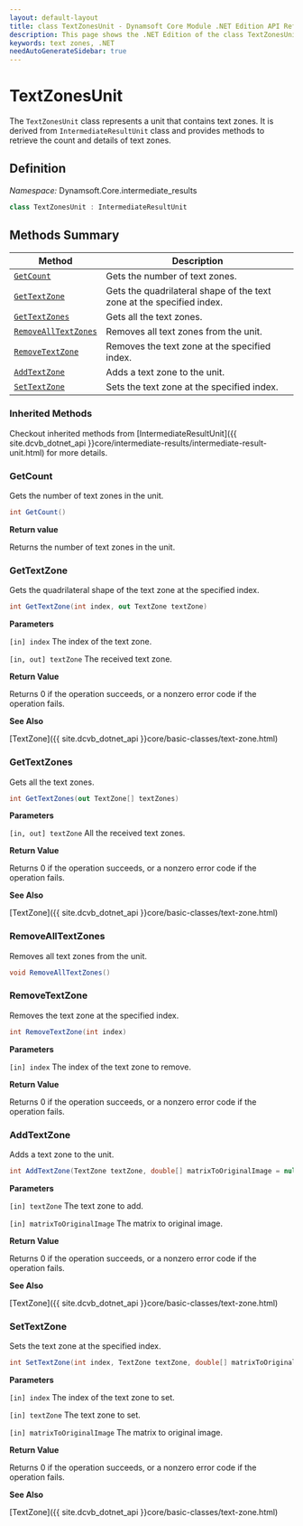```yaml
---
layout: default-layout
title: class TextZonesUnit - Dynamsoft Core Module .NET Edition API Reference
description: This page shows the .NET Edition of the class TextZonesUnit in Dynamsoft Core Module.
keywords: text zones, .NET
needAutoGenerateSidebar: true
---
```


# TextZonesUnit

The `TextZonesUnit` class represents a unit that contains text zones. It is derived from `IntermediateResultUnit` class and provides methods to retrieve the count and details of text zones.

## Definition

*Namespace:* Dynamsoft.Core.intermediate_results


```csharp
class TextZonesUnit : IntermediateResultUnit
```

## Methods Summary

| Method               | Description |
|----------------------|-------------|
| [`GetCount`](#getcount) | Gets the number of text zones.|
| [`GetTextZone`](#gettextzone) | Gets the quadrilateral shape of the text zone at the specified index. |
| [`GetTextZones`](#gettextzones) | Gets all the text zones. |
| [`RemoveAllTextZones`](#removealltextzones) | Removes all text zones from the unit. |
| [`RemoveTextZone`](#removetextzone) | Removes the text zone at the specified index. |
| [`AddTextZone`](#addtextzone) | Adds a text zone to the unit. |
| [`SetTextZone`](#settextzone) | Sets the text zone at the specified index. |

### Inherited Methods

Checkout inherited methods from [IntermediateResultUnit]({{ site.dcvb_dotnet_api }}core/intermediate-results/intermediate-result-unit.html) for more details.

### GetCount

Gets the number of text zones in the unit.

```csharp
int GetCount()
```

**Return value**

Returns the number of text zones in the unit.

### GetTextZone

Gets the quadrilateral shape of the text zone at the specified index.

```csharp
int GetTextZone(int index, out TextZone textZone)
```

**Parameters**

`[in] index` The index of the text zone.

`[in, out] textZone` The received text zone.

**Return Value**

Returns 0 if the operation succeeds, or a nonzero error code if the operation fails.

**See Also**

[TextZone]({{ site.dcvb_dotnet_api }}core/basic-classes/text-zone.html)

### GetTextZones

Gets all the text zones.

```csharp
int GetTextZones(out TextZone[] textZones)
```

**Parameters**

`[in, out] textZone` All the received text zones.

**Return Value**

Returns 0 if the operation succeeds, or a nonzero error code if the operation fails.

**See Also**

[TextZone]({{ site.dcvb_dotnet_api }}core/basic-classes/text-zone.html)

### RemoveAllTextZones

Removes all text zones from the unit.

```csharp
void RemoveAllTextZones()
```

### RemoveTextZone

Removes the text zone at the specified index.

```csharp
int RemoveTextZone(int index)
```

**Parameters**

`[in] index` The index of the text zone to remove.

**Return Value**

Returns 0 if the operation succeeds, or a nonzero error code if the operation fails.

### AddTextZone

Adds a text zone to the unit.

```csharp
int AddTextZone(TextZone textZone, double[] matrixToOriginalImage = null)
```

**Parameters**

`[in] textZone` The text zone to add.

`[in] matrixToOriginalImage` The matrix to original image.

**Return Value**

Returns 0 if the operation succeeds, or a nonzero error code if the operation fails.

**See Also**

[TextZone]({{ site.dcvb_dotnet_api }}core/basic-classes/text-zone.html)

### SetTextZone

Sets the text zone at the specified index.

```csharp
int SetTextZone(int index, TextZone textZone, double[] matrixToOriginalImage = null)
```

**Parameters**

`[in] index` The index of the text zone to set.

`[in] textZone` The text zone to set.

`[in] matrixToOriginalImage` The matrix to original image.

**Return Value**

Returns 0 if the operation succeeds, or a nonzero error code if the operation fails.

**See Also**

[TextZone]({{ site.dcvb_dotnet_api }}core/basic-classes/text-zone.html)
